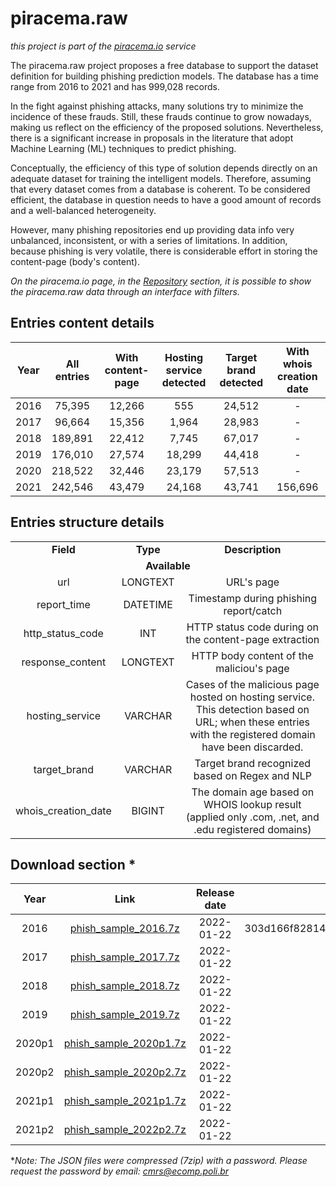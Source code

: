 # piracema.raw

*this project is part of the <a href="https://piracema.io" target="_blank">piracema.io</a> service*

The piracema.raw project proposes a free database to support the dataset definition for building phishing prediction models. The database has a time range from 2016 to 2021 and has 999,028 records.

In the fight against phishing attacks, many solutions try to minimize the incidence of these frauds. Still, these frauds continue to grow nowadays, making us reflect on the efficiency of the proposed solutions. Nevertheless, there is a significant increase in proposals in the literature that adopt Machine Learning (ML) techniques to predict phishing. 

Conceptually, the efficiency of this type of solution depends directly on an adequate dataset for training the intelligent models. Therefore, assuming that every dataset comes from a database is coherent. To be considered efficient, the database in question needs to have a good amount of records and a well-balanced heterogeneity.

However, many phishing repositories end up providing data info very unbalanced, inconsistent, or with a series of limitations. In addition, because phishing is very volatile, there is considerable effort in storing the content-page (body's content).

*On the piracema.io page, in the <a href="https://piracema.io/repository" target="_blank">Repository</a> section, it is possible to show the piracema.raw data through an interface with filters.*

## Entries content details
|  Year  |   All entries   | With content-page | Hosting service detected | Target brand detected | With whois creation date |
|  :---: |      :---:      |      :---:        |         :---:            |        :---:          |          :---:           | 
|  2016  |      75,395     |      12,266       |         555              |        24,512         |            -             | 
|  2017  |      96,664     |      15,356       |         1,964            |        28,983         |            -             | 
|  2018  |     189,891     |      22,412       |         7,745            |        67,017         |            -             | 
|  2019  |     176,010     |      27,574       |         18,299           |        44,418         |            -             | 
|  2020  |     218,522     |      32,446       |         23,179           |        57,513         |            -             | 
|  2021  |     242,546     |      43,479       |         24,168           |        43,741         |         156,696          | 

## Entries structure details
<table>
  <tr>
    <td align="center"><b>Field</b></td>
    <td align="center"><b>Type</b></td>
    <td align="center"><b>Description</b></td>
  </tr>
  <tr>
    <td colspan="3" align="center"><b>Available</b></td>
  </tr>
  <tr>
    <td align="center">url</td>
    <td align="center">LONGTEXT</td>
    <td align="center">URL's page</td>
  </tr>
  <tr>
    <td align="center">report_time</td>
    <td align="center">DATETIME</td>
    <td align="center">Timestamp during phishing report/catch</td>
  </tr>    
  <tr>
    <td align="center">http_status_code</td>
    <td align="center">INT</td>
    <td align="center">HTTP status code during on the content-page extraction</td>
  </tr>
  <tr>
    <td align="center">response_content</td>
    <td align="center">LONGTEXT</td>
    <td align="center">HTTP body content of the maliciou's page</td>
  </tr>
  <tr>
    <td align="center">hosting_service</td>
    <td align="center">VARCHAR</td>
    <td align="center">Cases of the malicious page hosted on hosting service. This detection based on URL; when these entries with the registered domain have been discarded.</td>
  <tr>
    <td align="center">target_brand</td>
    <td align="center">VARCHAR</td>
    <td align="center">Target brand recognized based on Regex and NLP</td>
  </tr>
  </tr>
  <tr>
    <td align="center">whois_creation_date</td>
    <td align="center">BIGINT</td>
    <td align="center">The domain age based on WHOIS lookup result (applied only .com, .net, and .edu registered domains)</td>
  </tr>
</table>

## Download section *
|  Year   |    Link   |  Release date | SHA256 file checksum |
|  :---:  |   :---:   |     :---:     |        :---:         |
|  2016   |  [phish_sample_2016.7z](https://github.com/cmrevoredo/piracema.raw/blob/main/phish_sample_2016.7z) |  2022-01-22  | 303d166f8281448959421c9c467fe33aec95bae4745c8459be8e871402f31598 |
|  2017   |  [phish_sample_2017.7z](https://github.com/cmrevoredo/piracema.raw/blob/main/phish_sample_2017.7z) |  2022-01-22  | - |
|  2018   |  [phish_sample_2018.7z](https://github.com/cmrevoredo/piracema.raw/blob/main/phish_sample_2018.7z) |  2022-01-22  | - |
|  2019   |  [phish_sample_2019.7z](https://github.com/cmrevoredo/piracema.raw/blob/main/phish_sample_2019.7z) |  2022-01-22  | - |
|  2020p1 |  [phish_sample_2020p1.7z](https://github.com/cmrevoredo/piracema.raw/blob/main/phish_sample_2020p17z) |  2022-01-22  | - |
|  2020p2 |  [phish_sample_2020p2.7z](https://github.com/cmrevoredo/piracema.raw/blob/main/phish_sample_2020p2.7z) |  2022-01-22  | - |
|  2021p1 |  [phish_sample_2021p1.7z](https://github.com/cmrevoredo/piracema.raw/blob/main/phish_sample_2021p1.7z) |  2022-01-22  | - |
|  2021p2 |  [phish_sample_2022p2.7z](https://github.com/cmrevoredo/piracema.raw/blob/main/phish_sample_2021p2.7z) |  2022-01-22  | - |

**Note: The JSON files were compressed (7zip) with a password. Please request the password by email: cmrs@ecomp.poli.br*


